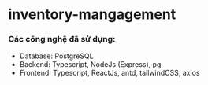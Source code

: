 # inventory-mangagement
### Các công nghệ đã sử dụng:
- Database: PostgreSQL
- Backend: Typescript, NodeJs (Express), pg
- Frontend: Typescript, ReactJs, antd, tailwindCSS, axios
